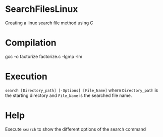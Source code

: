 # SearchFilesLinux
Creating a linux search file method using C
# Compilation
gcc -o factorize factorize.c -lgmp -lm
# Execution
```search [Directory_path] [-Options] [File_Name]``` where `Directory_path` is the starting directory and `File_Name` is the searched file name.

# Help

Execute ```search``` to show the different options of the search command
